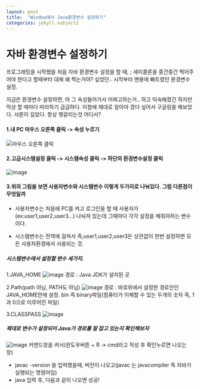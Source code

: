 ```yaml
---
layout: post
title:  "Window에서 Java환경변수 설정하기"
categories: jekyll subject2
---
```

# 자바 환경변수 설정하기
프로그래밍을 시작했을 처음 자바 환경변수 설정을 할 때, 
; 세미콜론을 중간중간 찍어주어야 한다고 할때부터 대체 왜 찍는거야?
싶었던.. 시작부터 멘붕에 빠트렸던 환경변수 설정.

지금은 환경변수 설정하면, 아 그 속성들어가서 어쩌고하는거.. 하고 익숙해졌긴 하지만
막상 할 때마다 따라하기 급급하다. 이참에 제대로 알아야 겠다 싶어서 구글링을 해보았다.
서론이 길었다.
항상 헷갈리는것 어디서?

#### 1.내 PC 마우스 오른쪽 클릭 -> 속성 누르기
![마우스 오른쪽 클릭](https://user-images.githubusercontent.com/60216403/73115947-b3e1de80-3f71-11ea-9995-9c61af89e6c0.png)

#### 2.고급시스템설정 클릭 -> 시스템속성 클릭 -> 하단의 환경변수설정 클릭 
![image](https://user-images.githubusercontent.com/60216403/73115978-484c4100-3f72-11ea-8b71-7f3d83a6cb04.png)

#### 3.위의 그림을 보면 사용자변수와 시스템변수 이렇게 두가지로 나눠있다. 그럼 다른점이 무엇일까
- 사용자변수는 처음에 PC를 켜고 로그인을 할 때 사용자가 (ex:user1,user2,user3...) 나눠져 있는데 그때마다 각각 설정을 해줘야하는 변수이다.

- 시스템변수는 전역에 걸쳐서 즉,user1,user2,user3든 상관없이 한번 설정하면 모든 사용자환경에서 사용되는 것.

##### 시스템변수에서 설정할 변수 세가지.
1.JAVA_HOME
![image](https://user-images.githubusercontent.com/60216403/73116268-d9bdb200-3f76-11ea-88c3-668c56e1f33a.png)
경로 : Java JDK가 설치된 곳

2.Path(path 아님, PATH도 아님)
![image](https://user-images.githubusercontent.com/60216403/73116288-30c38700-3f77-11ea-89f0-e6f356b37249.png)
경로 : 바로위에서 설정한 경로안인 JAVA_HOME안에 설정. bin 즉 binary파일(컴퓨터가 이해할 수 있는 두개의 숫자 즉, 1과 0으로 이루어진 파일)

3.CLASSPASS
![image](https://user-images.githubusercontent.com/60216403/73116329-d70f8c80-3f77-11ea-944a-64f407c21d9f.png)

##### 제대로 변수가 설정되어 Java가 경로를 잘 잡고 있는지 확인해보자
![image](https://user-images.githubusercontent.com/60216403/73116372-851b3680-3f78-11ea-9bac-f448aa64d840.png)
커맨드창을 켜서(윈도우버튼 + R -> cmd라고 작성 후 확인누르면 나오는 창)
- javac -version 을 입력했을때, 버전이 나오고(javac 는 javacompiler 즉 자바가 실행되는 명령어임)
- java 입력 후, 다음과 같이 나오면 성공!


